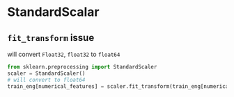 # StandardScalar

## `fit_transform` issue
will convert `Float32`, `float32` to `float64`
```py
from sklearn.preprocessing import StandardScaler
scaler = StandardScaler()
# will convert to float64
train_eng[numerical_features] = scaler.fit_transform(train_eng[numerical_features])
```
